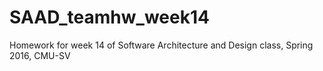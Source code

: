 # SAAD_teamhw_week14
Homework for week 14 of Software Architecture and Design class, Spring 2016, CMU-SV
